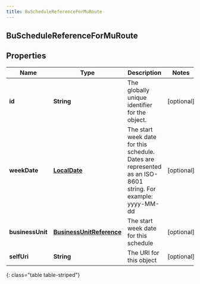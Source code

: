 ```yaml
---
title: BuScheduleReferenceForMuRoute
---
```


## BuScheduleReferenceForMuRoute

## Properties

| Name             | Type                                                                       | Description                                                                                                 | Notes      |
| ---------------- | -------------------------------------------------------------------------- | ----------------------------------------------------------------------------------------------------------- | ---------- |
| **id**           | <!----><!---->**String**<!---->                                            | The globally unique identifier for the object.                                                              | [optional] |
| **weekDate**     | <!----><!---->[**LocalDate**](LocalDate.md)<!---->                         | The start week date for this schedule. Dates are represented as an ISO-8601 string. For example: yyyy-MM-dd | [optional] |
| **businessUnit** | <!----><!---->[**BusinessUnitReference**](BusinessUnitReference.md)<!----> | The start week date for this schedule                                                                       | [optional] |
| **selfUri**      | <!----><!---->**String**<!---->                                            | The URI for this object                                                                                     | [optional] |

{: class="table table-striped"}
